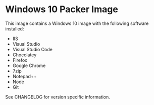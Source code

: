 # Windows 10 Packer Image

This image contains a Windows 10 image with the following software installed:

- IIS
- Visual Studio
- Visual Studio Code
- Chocolatey
- Firefox
- Google Chrome
- 7zip
- Notepad++
- Node
- Git

See CHANGELOG for version specific information.
